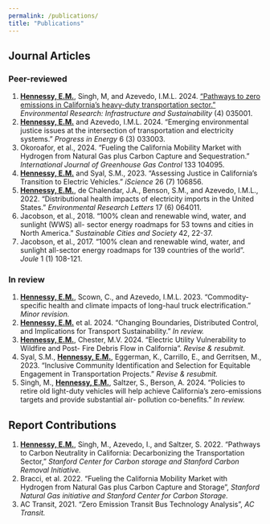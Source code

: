 ```yaml
---
permalink: /publications/
title: "Publications"
---
```


## Journal Articles

### Peer-reviewed
1. <ins>**Hennessy, E.M.**</ins>, Singh, M, and Azevedo, I.M.L. 2024. [“Pathways to zero emissions in California’s heavy-duty transportation sector.”](https://iopscience.iop.org/article/10.1088/2634-4505/ad54ed/meta) _Environmental Research: Infrastructure and Sustainability_ (4) 035001.
1. <ins>**Hennessy, E.M.**</ins> and Azevedo, I.M.L. 2024. “Emerging environmental justice issues at the intersection of transportation and electricity systems.” _Progress in Energy_ 6 (3) 033003.
1. Okoroafor, et al., 2024. “Fueling the California Mobility Market with Hydrogen from Natural Gas plus Carbon Capture and Sequestration.” _International Journal of Greenhouse Gas Control_ 133 104095.
1. <ins>**Hennessy, E.M.**</ins> and Syal, S.M., 2023. “Assessing Justice in California’s Transition to Electric Vehicles.” _iScience_ 26 (7) 106856.
1. <ins>**Hennessy, E.M.**</ins>, de Chalendar, J.A., Benson, S.M., and Azevedo, I.M.L., 2022. “Distributional health impacts of electricity imports in the United States.” _Environmental Research Letters_ 17 (6) 064011.
1.  Jacobson, et al., 2018. “100% clean and renewable wind, water, and sunlight (WWS) all- sector energy roadmaps for 53 towns and cities in North America.” _Sustainable Cities and Society_ 42, 22-37.
1. Jacobson, et al., 2017. “100% clean and renewable wind, water, and sunlight all-sector energy roadmaps for 139 countries of the world”. _Joule_ 1 (1) 108-121.

### In review
1. <ins>**Hennessy, E.M.**</ins>, Scown, C., and Azevedo, I.M.L. 2023. “Commodity-specific health and climate impacts of long-haul truck electrification.” _Minor revision._
1. <ins>**Hennessy, E.M.**</ins> et al. 2024. “Changing Boundaries, Distributed Control, and Implications for Transport Sustainability.” _In review._
1. <ins>**Hennessy, E.M.**</ins>, Chester, M.V. 2024. “Electric Utility Vulnerability to Wildfire and Post- Fire Debris Flow in California”. _Revise & resubmit._
1. Syal, S.M., <ins>**Hennessy, E.M.**</ins>, Eggerman, K., Carrillo, E., and Gerritsen, M., 2023. “Inclusive Community Identification and Selection for Equitable Engagement in Transportation Projects.” _Revise & resubmit._
1. Singh, M., <ins>**Hennessy, E.M.**</ins>, Saltzer, S., Berson, A. 2024. “Policies to retire old light-duty vehicles will help achieve California’s zero-emissions targets and provide substantial air- pollution co-benefits.” _In review._

## Report Contributions
1. <ins>**Hennessy, E.M.**</ins>, Singh, M., Azevedo, I., and Saltzer, S. 2022. “Pathways to Carbon
Neutrality in California: Decarbonizing the Transportation Sector,” _Stanford Center for Carbon storage and Stanford Carbon Removal Initiative._
1. Bracci, et al. 2022. “Fueling the California Mobility Market with Hydrogen from Natural Gas
plus Carbon Capture and Storage”, _Stanford Natural Gas initiative and Stanford Center for Carbon Storage._
1. AC Transit, 2021. “Zero Emission Transit Bus Technology Analysis”, _AC Transit._
